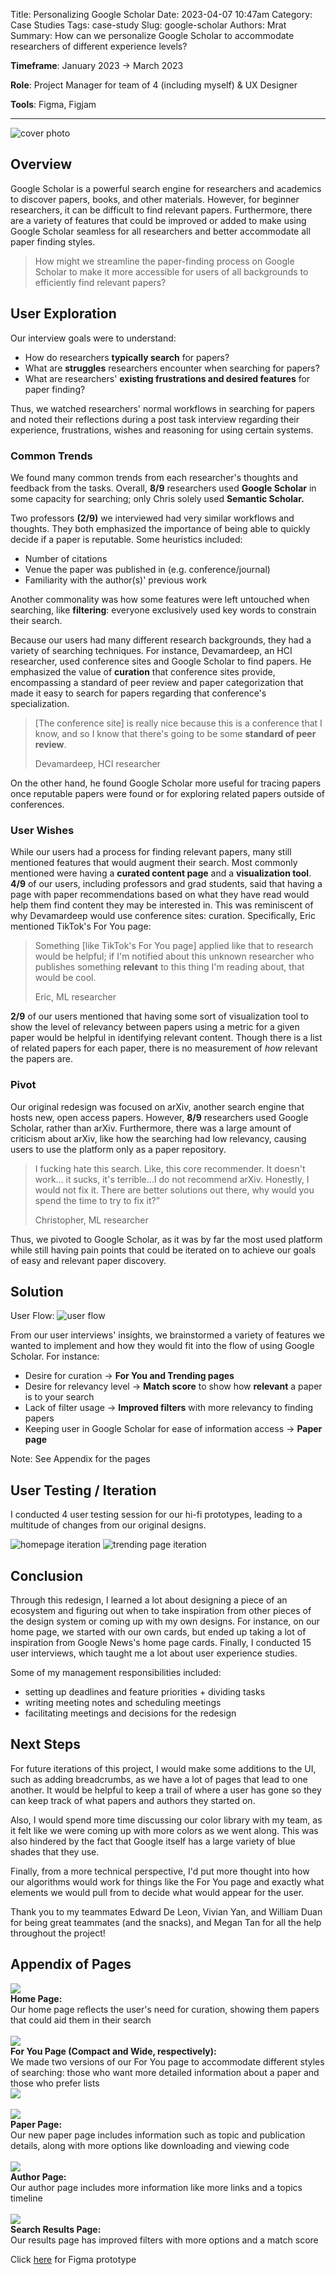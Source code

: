Title: Personalizing Google Scholar
Date: 2023-04-07 10:47am
Category: Case Studies
Tags: case-study
Slug: google-scholar
Authors: Mrat
Summary: How can we personalize Google Scholar to accommodate researchers of different experience levels?

**Timeframe**: January 2023 → March 2023

**Role**: Project Manager for team of 4 (including myself) & UX Designer

**Tools**: Figma, Figjam

---

![cover photo]({attach}/images/googlescholar/covercrop.png)

## **Overview**

Google Scholar is a powerful search engine for researchers and academics to discover papers, books, and other materials. However, for beginner researchers, it can be difficult to find relevant papers. Furthermore, there are a variety of features that could be improved or added to make using Google Scholar seamless for all researchers and better accommodate all paper finding styles.

> How might we streamline the paper-finding process on Google Scholar to make it more accessible for users of all backgrounds to efficiently find relevant papers?


## User Exploration

Our interview goals were to understand: 

- How do researchers **typically search** for papers?
- What are **struggles** researchers encounter when searching for papers?
- What are researchers' **existing frustrations and desired features** for paper finding?

Thus, we watched researchers' normal workflows in searching for papers and noted their reflections during a post task interview regarding their experience, frustrations, wishes and reasoning for using certain systems.

### Common Trends

We found many common trends from each researcher's thoughts and feedback from the tasks. Overall, **8/9** researchers used **Google Scholar** in some capacity for searching; only Chris solely used **Semantic Scholar.** 

Two professors **(2/9)** we interviewed had very similar workflows and thoughts. They both emphasized the importance of being able to quickly decide if a paper is reputable. Some heuristics included:

- Number of citations
- Venue the paper was published in (e.g. conference/journal)
- Familiarity with the author(s)' previous work

Another commonality was how some features were left untouched when searching, like **filtering**: everyone exclusively used key words to constrain their search. 

Because our users had many different research backgrounds, they had a variety of searching techniques. For instance, Devamardeep, an HCI researcher, used conference sites and Google Scholar to find papers. He emphasized the value of **curation** that conference sites provide, encompassing a standard of peer review and paper categorization that made it easy to search for papers regarding that conference's specialization. 

> [The conference site] is really nice because this is a conference that I know, and so I know that there's going to be some **standard of peer review**.
> 
> Devamardeep, HCI researcher

On the other hand, he found Google Scholar more useful for tracing papers once reputable papers were found or for exploring related papers outside of conferences.

### User Wishes

While our users had a process for finding relevant papers, many still mentioned features that would augment their search. 
Most commonly mentioned were having a **curated content page** and a **visualization tool**. **4/9** of our users, including professors and grad students, said that having a page with paper recommendations based on what they have read would help them find content they may be interested in. This was reminiscent of why Devamardeep would use conference sites: curation. Specifically, Eric mentioned TikTok's For You page:

> Something [like TikTok's For You page] applied like that to research would be helpful; if I'm notified about this unknown researcher who publishes something **relevant** to this thing I'm reading about, that would be cool.
>
> Eric, ML researcher

**2/9** of our users mentioned that having some sort of visualization tool to show the level of relevancy between papers using a metric for a given paper would be helpful in identifying relevant content. Though there is a list of related papers for each paper, there is no measurement of *how* relevant the papers are.

### Pivot

Our original redesign was focused on arXiv, another search engine that hosts new, open access papers. However, **8/9** researchers used Google Scholar, rather than arXiv. Furthermore, there was a large amount of criticism about arXiv, like how the searching had low relevancy, causing users to use the platform only as a paper repository.

> I fucking hate this search. Like, this core recommender. It doesn't work… it sucks, it's terrible…I do not recommend arXiv. Honestly, I would not fix it. There are better solutions out there, why would you spend the time to try to fix it?” 
> 
> Christopher, ML researcher

Thus, we pivoted to Google Scholar, as it was by far the most used platform while still having pain points that could be iterated on to achieve our goals of easy and relevant paper discovery.

## Solution

User Flow:
![user flow]({attach}/images/googlescholar/userflow.png)

From our user interviews' insights, we brainstormed a variety of features we wanted to implement and how they would fit into the flow of using Google Scholar. For instance: 

- Desire for curation → **For You and Trending pages**
- Desire for relevancy level → **Match score** to show how **relevant** a paper is to your search
- Lack of filter usage → **Improved filters** with more relevancy to finding papers
- Keeping user in Google Scholar for ease of information access → **Paper page**

Note: See Appendix for the pages

## User Testing / Iteration

I conducted 4 user testing session for our hi-fi prototypes, leading to a multitude of changes from our original designs.

![homepage iteration]({attach}/images/googlescholar/homepage_itr.png)
![trending page iteration]({attach}/images/googlescholar/trending_itr.png)

## **Conclusion**

Through this redesign, I learned a lot about designing a piece of an ecosystem and figuring out when to take inspiration from other pieces of the design system or coming up with my own designs. For instance, on our home page, we started with our own cards, but ended up taking a lot of inspiration from Google News's home page cards. Finally, I conducted 15 user interviews, which taught me a lot about user experience studies. 

Some of my management responsibilities included:

- setting up deadlines and feature priorities + dividing tasks
- writing meeting notes and scheduling meetings
- facilitating meetings and decisions for the redesign

## Next Steps

For future iterations of this project, I would make some additions to the UI, such as adding breadcrumbs, as we have a lot of pages that lead to one another. It would be helpful to keep a trail of where a user has gone so they can keep track of what papers and authors they started on. 

Also, I would spend more time discussing our color library with my team, as it felt like we were coming up with more colors as we went along. This was also hindered by the fact that Google itself has a large variety of blue shades that they use. 

Finally, from a more technical perspective, I'd put more thought into how our algorithms would work for things like the For You page and exactly what elements we would pull from to decide what would appear for the user. 

Thank you to my teammates Edward De Leon, Vivian Yan, and William Duan for being great teammates (and the snacks), and Megan Tan for all the help throughout the project! 

## Appendix of Pages

<!-- additional options (tho dont think necessary): for each of start/end/center:
  items-<value> - vertically align items at "start" (top) / center / end
  justify-<value> - horizontally align items at "start" (left) / center / end
-->

<div class="row">
  <div class="col col--9">
    <img class="no-shadow" src="{attach}/images/googlescholar/homepage.png"/>
  </div>
  <div class="col">
    <b> Home Page: </b>
    <br>
    Our home page reflects the user's need for curation, showing them papers that could aid them in their search 
  </div>
</div>

<br>

<div class="row">
  <div class="col col--9">
    <img class="no-shadow" src="{attach}/images/googlescholar/foryou_compact.png"/>
  </div>
  <div class="col">
    <b> For You Page (Compact and Wide, respectively): </b>
    <br>
    We made two versions of our For You page to accommodate different styles of searching: those who want more detailed information about a paper and those who prefer lists
  </div>
</div>

<div class="row">
  <div class="col col--9">
    <img class="no-shadow" src="{attach}/images/googlescholar/foryou.png"/>
  </div>
</div>

<br>

<div class="row">
  <div class="col col--9">
    <img class="no-shadow" src="{attach}/images/googlescholar/paperpg.png"/>
  </div>
  <div class="col">
    <b> Paper Page: </b>
    <br>
    Our new paper page includes information such as topic and publication details, along with more options like downloading and viewing code
  </div>
</div>

<br>

<div class="row">
  <div class="col col--9">
    <img class="no-shadow" src="{attach}/images/googlescholar/authorpg.png"/>
  </div>
  <div class="col">
    <b> Author Page: </b>
    <br>
    Our author page includes more information like more links and a topics timeline 
  </div>
</div>

<br>

<div class="row">
  <div class="col col--9">
    <img class="no-shadow" src="{attach}/images/googlescholar/results.png"/>
  </div>
  <div class="col">
    <b> Search Results Page: </b>
    <br>
    Our results page has improved filters with more options and a match score
  </div>
</div>

Click [here](https://www.figma.com/proto/yXgV7TTxNF0QPt62dNcziq/wireframes%2Fprototypes?type=design&node-id=507-9227&t=wRHlSCStL164tvuW-1&scaling=min-zoom&page-id=1%3A3&starting-point-node-id=94%3A1995&mode=design) for Figma prototype